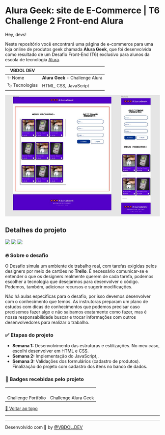 # Alura Geek: site de E-Commerce | T6 Challenge 2 Front-end Alura

<div id='top'></div>

Hey, devs!

Neste repositório você encontrará uma página de e-commerce para uma loja online de produtos geek chamada **Alura Geek**, que foi desenvolvida como resultado de um Desafio Front-End (T6) exclusivo para alunos da escola de tecnologia [Alura](https://www.alura.com.br).



<!-- prettier-ignore -->
| VBDOL DEV |   |
| -------------- | -------------------------------------------------------------------------------------------------------------------------------------------------------------------------- |
| ✨ Nome        | **Alura Geek** - Challenge Alura |
| 🏷️ Tecnologias |HTML, CSS, JavaScript |

<img src="/src/assets/cards/algk.JPG" alt="Descrição da imagem">


## Detalhes do projeto

<div>
  <img src="https://img.shields.io/badge/HTML5-E34F26?style=for-the-badge&logo=html5&logoColor=white">
  <img src="https://img.shields.io/badge/CSS3-1572B6?style=for-the-badge&logo=css3&logoColor=white">
  <img src="https://img.shields.io/badge/JavaScript-F7DF1E?style=for-the-badge&logo=javascript&logoColor=black">
  
</div>

<div id="challenge"></div>

### 🔥 Sobre o desafio

O Desafio simula um ambiente de trabalho real, com tarefas exigidas pelos designers por meio de cartões no **Trello**. É necessário comunicar-se e entender o que os designers realmente querem de cada tarefa, podemos escolher a tecnologia que desejarmos para desenvolver o código. Podemos, também, adicionar recursos e sugerir modificações.

Não há aulas específicas para o desafio, por isso devemos desenvolver com o conhecimento que temos. As instrutoras preparam um plano de estudos com dicas de conhecimentos que podemos precisar caso precisemos fazer algo e não saibamos exatamente como fazer, mas é nossa responsabilidade buscar e trocar informações com outros desenvolvedores para realizar o trabalho.


### ✅ Etapas do projeto

- **Semana 1:** Desenvolvimento das estruturas e estilizações. No meu caso, escolhi desenvolver em HTML e CSS.
- **Semana 2:** Implementação do JavaScript,.
- **Semana 3:** Validações dos formulários (cadastro de produtos). Finalização do projeto com cadastro dos itens no banco de dados.

### 🏅 Badges recebidas pelo projeto

<table style="text-align: center;">
  <tr>
    <td>
      <img height="150px" src="">
    </td>
    <td>
      <img height="150px" src="">
    </td>
  </tr>
  <tr>
    <td>Challenge Portfólio</td>
    <td>Challenge Alura Geek</td>
  </tr>
</table>

<a href='#top'>🔼 Voltar ao topo</a>

---



---

Desenvolvido com 🧡 by [@VBDOL.DEV ]()
